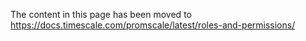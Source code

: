 The content in this page has been moved to https://docs.timescale.com/promscale/latest/roles-and-permissions/